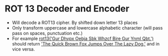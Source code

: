 # ROT 13 Decoder and Encoder
- Will decode a ROT13 cipher. By shifted down letter 13 places
- Only transform uppercase and lowercase alphabetic character (will pass pass on spaces, punctuation etc.) 
- For example <ins>rot13('Gur Dhvpx Oebja Sbk Whzcf Bire Gur Ynml Qbt.')</ins> should return <ins>'The Quick Brown Fox Jumps Over The Lazy Dog.'</ins> and in vice versa.